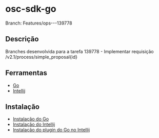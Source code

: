 # osc-sdk-go

Branch: Features/ops---139778

## Descrição

Branches desenvolvida para a tarefa 139778 - Implementar requisição /v2.1/process/simple_proposal{id}

## Ferramentas

- [Go](https://golang.org/)
- [Intellij](https://www.jetbrains.com/pt-br/idea/)

## Instalação

- [Instalação do Go](https://golang.org/doc/install)
- [Instalação do Intellij](https://www.jetbrains.com/help/idea/installation-guide.html)
- [Instalação do plugin do Go no Intellij](https://www.jetbrains.com/help/idea/2016.3/go-plugin.html)
